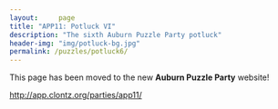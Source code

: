 ```yaml
---
layout:     page
title: "APP11: Potluck VI"
description: "The sixth Auburn Puzzle Party potluck"
header-img: "img/potluck-bg.jpg"
permalink: /puzzles/potluck6/
---
```


This page has been moved to the new **Auburn Puzzle Party** website!

<http://app.clontz.org/parties/app11/>
